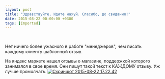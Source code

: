 ```yaml
---
layout: post
title: "Здравствуйте. Идите нахуй. Спасибо, до свидания!"
date: 2015-08-22 00:00:00 +0300
tags: [Imported]
---
```


 

Нет ничего более ужасного в работе "менеджеров", чем писать каждому клиенту шаблонный отзыв.

На яндекс маркете нашел отзывы о магазине, поддержкой которого занимался в свое время. Они пишут такой текст к КАЖДОМУ отзыву. Уж лучше промолчать.
[![Скриншот 2015-08-22 17.22.42](https://vlaim.s3.amazonaws.com/uploads/2015/08/Skrinshot-2015-08-22-17.22.42.png)](https://vlaim.s3.amazonaws.com/uploads/2015/08/Skrinshot-2015-08-22-17.22.42.png)